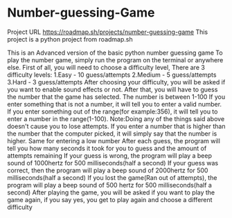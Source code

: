 # Number-guessing-Game
Project URL
https://roadmap.sh/projects/number-guessing-game
This project is a python project from roadmap.sh





This is an Advanced version of the basic python number guessing game
To play the number game, simply run the program on the terminal or anywhere else.
First of all, you will need to choose a difficulty level,
There are 3 difficulty levels:
    1.Easy - 10 guess/attempts
    2.Medium - 5 guess/attempts
    3.Hard - 3 guess/attempts
After choosing your difficulty, you will be asked if you want to enable sound effects or not.
After that, you will have to guess the number that the game has selected.
The number is between 1-100
If you enter something that is not a number, it will tell you to enter a valid number.
If you enter something out of the range(for example:356), it will tell you to enter a number in the range(1-100).
Note:Doing any of the things said above doesn't cause you to lose attempts.
If you enter a number that is higher than the number that the computer picked, it will simply say that the number is higher.
Same for entering a low number
After each guess, the program will tell you how many seconds it took for you to guess and the amount of attempts remaining
If your guess is wrong, the program will play a beep sound of 1000hertz for 500 milliseconds(half a second)
If your guess was correct, then the program will play a beep sound of 2000hertz for 500 milliseconds(half a second)
If you lost the game(Ran out of attempts), the program will play a beep sound of 500 hertz for 500 milliseconds(half a second)
After playing the game, you will be asked if you want to play the game again, if you say yes, you get to play again and choose a different difficulty

